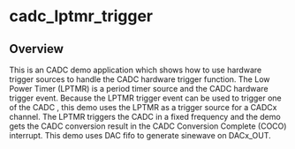 # cadc_lptmr_trigger

## Overview
This is an CADC demo application which shows how to use hardware trigger sources to handle
the CADC hardware trigger function. The Low Power Timer (LPTMR) is a period timer source and the CADC
hardware trigger event. Because the LPTMR trigger event can be used to trigger one of the CADC ,
this demo uses the LPTMR as a trigger source for a CADCx channel. The LPTMR triggers the CADC in a
fixed frequency and the demo gets the CADC conversion result in the CADC Conversion Complete (COCO) interrupt.
This demo uses DAC fifo to generate sinewave on DACx_OUT.
